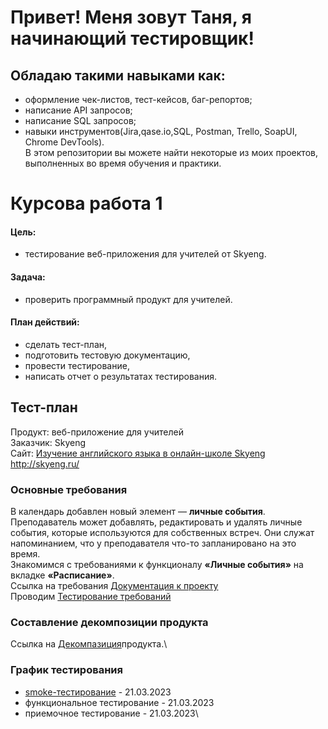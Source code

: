 # Привет! Меня зовут Таня, я начинающий тестировщик!
## Обладаю такими навыками как:
* оформление чек-листов, тест-кейсов, баг-репортов;
* написание API запросов;
* написание SQL запросов;
* навыки инструментов(Jira,qase.io,SQL, Postman, Trello, SoapUI, Chrome DevTools).\
В этом репозитории вы можете найти некоторые из моих проектов, выполненных во время обучения и практики.
# Курсова работа 1
#### Цель:
* тестирование веб-приложения для учителей от Skyeng.
#### Задача:
* проверить программный продукт для учителей.
#### План действий:
* сделать тест-план,
* подготовить тестовую документацию,
*  провести тестирование,
*  написать отчет о результатах тестирования.
 ## Тест-план
Продукт: веб-приложение для учителей\
Заказчик: Skyeng\
Сайт: [Изучение английского языка в онлайн-школе Skyeng ](http://skyeng.ru/)http://skyeng.ru/
### Основные требования
В календарь добавлен новый элемент — **личные события**.
Преподаватель может добавлять, редактировать и удалять личные события, которые используются для собственных встреч. Они служат напоминанием, что у преподавателя что-то запланировано на это время.\
Знакомимся с требованиями к функционалу **«Личные события»** на вкладке **«Расписание»**.\
Ссылка на требования [Документация к проекту](https://github.com/TanyaAnissimova/Projects/blob/fed421125aea4c1d16d42845fc5fd12484dc445d/%D0%9A%D1%83%D1%80%D1%81%D0%BE%D0%B2%D0%B0%D1%8F%20%D1%80%D0%B0%D0%B1%D0%BE%D1%82%D0%B0%201/%D0%94%D0%BE%D0%BA%D1%83%D0%BC%D0%B5%D0%BD%D1%82%D0%B0%D1%86%D0%B8%D1%8F%20%D0%BA%20%D0%BF%D1%80%D0%BE%D0%B5%D0%BA%D1%82%D1%83/%D0%94%D0%BE%D0%BA%D1%83%D0%BC%D0%B5%D0%BD%D1%82%D0%B0%D1%86%D0%B8%D1%8F%20%D0%BA%20%D0%BF%D1%80%D0%BE%D0%B5%D0%BA%D1%82%D1%83.docx)\
Проводим [Тестирование требований](https://github.com/TanyaAnissimova/Projects/tree/5237ec8b338be28fdc035fd83b60ee4551975d72/%D0%9A%D1%83%D1%80%D1%81%D0%BE%D0%B2%D0%B0%D1%8F%20%D1%80%D0%B0%D0%B1%D0%BE%D1%82%D0%B0%201/%D0%A2%D0%B5%D1%81%D1%82%D0%B8%D1%80%D0%BE%D0%B2%D0%B0%D0%BD%D0%B8%D0%B5%20%D1%82%D1%80%D0%B5%D0%B1%D0%BE%D0%B2%D0%B0%D0%BD%D0%B8%D0%B8%D0%B9)
### Составление декомпозиции продукта
Ссылка на [Декомпазиция](https://github.com/TanyaAnissimova/Projects/tree/afbff078f4141532eee7954ecaa8d8539701cd89/%D0%9A%D1%83%D1%80%D1%81%D0%BE%D0%B2%D0%B0%D1%8F%20%D1%80%D0%B0%D0%B1%D0%BE%D1%82%D0%B0%201/%D0%94%D0%B5%D0%BA%D0%BE%D0%BC%D0%BF%D0%BE%D0%B7%D0%B8%D1%86%D0%B8%D1%8F)продукта.\
### График тестирования
* [smoke-тестирование](https://github.com/TanyaAnissimova/Projects/tree/93b8e48bab7fe1a5fa33705855ef8a10a742d67a/%D0%9A%D1%83%D1%80%D1%81%D0%BE%D0%B2%D0%B0%D1%8F%20%D1%80%D0%B0%D0%B1%D0%BE%D1%82%D0%B0%201/Smoke%20%D1%82%D0%B5%D1%81%D1%82%D0%B8%D1%80%D0%BE%D0%B2%D0%B0%D0%BD%D0%B8%D0%B5)	- 21.03.2023
* функциональное тестирование	- 21.03.2023
* приемочное тестирование	- 21.03.2023\




